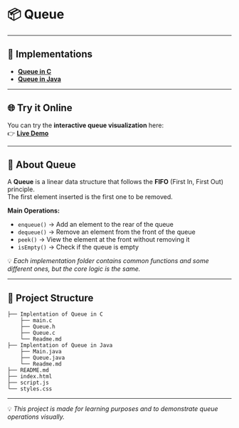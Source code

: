# 📦 Queue

---

## 🚀 Implementations

- **[Queue in C](https://github.com/abdelhalim-yasser/Queue/tree/main/Implementation%20of%20Queue%20in%20C)**
- **[Queue in Java](https://github.com/abdelhalim-yasser/Queue/tree/main/Implementation%20of%20Queue%20in%20Java)**

---

## 🌐 Try it Online

You can try the **interactive queue visualization** here:  
👉 **[Live Demo](https://abdelhalimyasser.github.io/Data-Structure-Visualizers/Queue%20Visualizer.html)**

---

## 📌 About Queue

A **Queue** is a linear data structure that follows the **FIFO** (First In, First Out) principle.  
The first element inserted is the first one to be removed.

**Main Operations:**
- `enqueue()` → Add an element to the rear of the queue  
- `dequeue()` → Remove an element from the front of the queue  
- `peek()` → View the element at the front without removing it  
- `isEmpty()` → Check if the queue is empty  

💡 *Each implementation folder contains common functions and some different ones, but the core logic is the same.*

---

## 📂 Project Structure

```
├── Implentation of Queue in C
    ├── main.c
    ├── Queue.h
    ├── Queue.c
    └── Readme.md
├── Implentation of Queue in Java
    ├── Main.java
    ├── Queue.java
    └── Readme.md
├── README.md
├── index.html
├── script.js
└── styles.css
```
---

💡 *This project is made for learning purposes and to demonstrate queue operations visually.*

